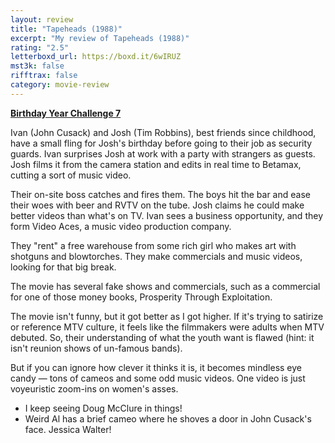 ```yaml
---
layout: review
title: "Tapeheads (1988)"
excerpt: "My review of Tapeheads (1988)"
rating: "2.5"
letterboxd_url: https://boxd.it/6wIRUZ
mst3k: false
rifftrax: false
category: movie-review
---
```


<b><a href="https://boxd.it/sWI7Y" title="Birthday Year Challenge 7" target="_blank" rel="noopener">Birthday Year Challenge 7</a></b>

Ivan (John Cusack) and Josh (Tim Robbins), best friends since childhood, have a small fling for Josh's birthday before going to their job as security guards. Ivan surprises Josh at work with a party with strangers as guests. Josh films it from the camera station and edits in real time to Betamax, cutting a sort of music video.

Their on-site boss catches and fires them. The boys hit the bar and ease their woes with beer and RVTV on the tube. Josh claims he could make better videos than what's on TV. Ivan sees a business opportunity, and they form Video Aces, a music video production company.

They "rent" a free warehouse from some rich girl who makes art with shotguns and blowtorches. They make commercials and music videos, looking for that big break.

The movie has several fake shows and commercials, such as a commercial for one of those money books, Prosperity Through Exploitation.

The movie isn't funny, but it got better as I got higher. If it's trying to satirize or reference MTV culture, it feels like the filmmakers were adults when MTV debuted. So, their understanding of what the youth want is flawed (hint: it isn't reunion shows of un-famous bands).

But if you can ignore how clever it thinks it is, it becomes mindless eye candy — tons of cameos and some odd music videos. One video is just voyeuristic zoom-ins on women's asses.

- I keep seeing Doug McClure in things!
- Weird Al has a brief cameo where he shoves a door in John Cusack's face.
  Jessica Walter!
